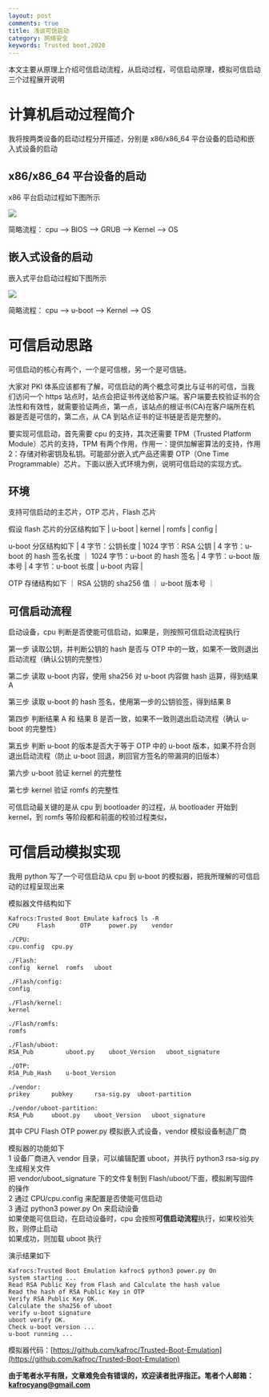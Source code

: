 ```yaml
---
layout: post
comments: true
title: 浅谈可信启动
category: 网络安全
keywords: Trusted boot,2020
---
```


本文主要从原理上介绍可信启动流程，从启动过程，可信启动原理，模拟可信启动三个过程展开说明

# 计算机启动过程简介

我将按两类设备的启动过程分开描述，分别是 x86/x86_64 平台设备的启动和嵌入式设备的启动

## x86/x86_64 平台设备的启动

x86 平台启动过程如下图所示

![](http://kafroc.github.io/assets/img/2020-05-17-01.png)

简略流程： cpu --> BIOS --> GRUB --> Kernel --> OS

## 嵌入式设备的启动

嵌入式平台启动过程如下图所示

![](http://kafroc.github.io/assets/img/2020-05-17-02.png)

简略流程： cpu --> u-boot --> Kernel --> OS

# 可信启动思路

可信启动的核心有两个，一个是可信根，另一个是可信链。

大家对 PKI 体系应该都有了解，可信启动的两个概念可类比与证书的可信，当我们访问一个 https 站点时，站点会把证书传送给客户端。客户端要去校验证书的合法性和有效性，就需要验证两点，第一点，该站点的根证书(CA)在客户端所在机器是否是可信的，第二点，从 CA 到站点证书的证书链是否是完整的。

要实现可信启动，首先需要 cpu 的支持，其次还需要 TPM（Trusted Platform Module）芯片的支持，TPM 有两个作用，作用一：提供加解密算法的支持，作用 2：存储对称密钥及私钥。可能部分嵌入式产品还需要 OTP（One Time Programmable）芯片。下面以嵌入式环境为例，说明可信启动的实现方式。

## 环境

支持可信启动的主芯片，OTP 芯片，Flash 芯片

假设 flash 芯片的分区结构如下
| u-boot | kernel | romfs | config |

u-boot 分区结构如下
| 4 字节：公钥长度 | 1024 字节：RSA 公钥 | 4 字节：u-boot 的 hash 签名长度 ｜ 1024 字节：u-boot 的 hash 签名 | 4 字节：u-boot 版本号 | 4 字节：u-boot 长度 | u-boot 内容 |

OTP 存储结构如下
｜ RSA 公钥的 sha256 值 ｜ u-boot 版本号 ｜

## 可信启动流程

启动设备，cpu 判断是否使能可信启动，如果是，则按照可信启动流程执行

第一步 读取公钥，并判断公钥的 hash 是否与 OTP 中的一致，如果不一致则退出启动流程（确认公钥的完整性）

第二步 读取 u-boot 内容，使用 sha256 对 u-boot 内容做 hash 运算，得到结果 A

第三步 读取 u-boot 的 hash 签名，使用第一步的公钥验签，得到结果 B

第四步 判断结果 A 和 结果 B 是否一致，如果不一致则退出启动流程（确认 u-boot 的完整性）

第五步 判断 u-boot 的版本是否大于等于 OTP 中的 u-boot 版本，如果不符合则退出启动流程（防止 u-boot 回退，刷回官方签名的带漏洞的旧版本）

第六步 u-boot 验证 kernel 的完整性

第七步 kernel 验证 romfs 的完整性

可信启动最关键的是从 cpu 到 bootloader 的过程，从 bootloader 开始到 kernel，到 romfs 等阶段都和前面的校验过程类似，

# 可信启动模拟实现

我用 python 写了一个可信启动从 cpu 到 u-boot 的模拟器，把我所理解的可信启动的过程呈现出来

模拟器文件结构如下

```
Kafrocs:Trusted Boot Emulate kafroc$ ls -R
CPU		Flash		OTP		power.py	vendor

./CPU:
cpu.config	cpu.py

./Flash:
config	kernel	romfs	uboot

./Flash/config:
config

./Flash/kernel:
kernel

./Flash/romfs:
romfs

./Flash/uboot:
RSA_Pub			uboot.py	uboot_Version	uboot_signature

./OTP:
RSA_Pub_Hash	u-boot_Version

./vendor:
prikey		pubkey		rsa-sig.py	uboot-partition

./vendor/uboot-partition:
RSA_Pub		uboot.py	uboot_Version	uboot_signature
```

其中 CPU Flash OTP power.py 模拟嵌入式设备，vendor 模拟设备制造厂商

模拟器的功能如下<br>
1 设备厂商进入 vendor 目录，可以编辑配置 uboot，并执行 python3 rsa-sig.py 生成相关文件<br>
把 vendor/uboot_signature 下的文件复制到 Flash/uboot/下面，模拟刷写固件的操作<br>
2 通过 CPU/cpu.config 来配置是否使能可信启动<br>
3 通过 python3 power.py On 来启动设备<br>
如果使能可信启动，在启动设备时，cpu 会按照**可信启动流程**执行，如果校验失败，则停止启动<br>
如果成功，则加载 uboot 执行

演示结果如下

```
Kafrocs:Trusted Boot Emulation kafroc$ python3 power.py On
system starting ...
Read RSA Public Key from Flash and Calculate the hash value
Read the hash of RSA Public Key in OTP
Verify RSA Public Key OK.
Calculate the sha256 of uboot
verify u-boot signature
uboot verify OK.
Check u-boot version ...
u-boot running ...
```

模拟器代码：[https://github.com/kafroc/Trusted-Boot-Emulation](https://github.com/kafroc/Trusted-Boot-Emulation)

**由于笔者水平有限，文章难免会有错误的，欢迎读者批评指正。笔者个人邮箱：kafrocyang@gmail.com**

